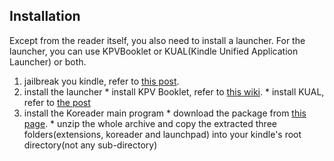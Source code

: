 ## Installation
Except from the reader itself, you also need to install a launcher. 
For the launcher, you can use KPVBooklet or KUAL(Kindle Unified Application Launcher) or both.

  1. jailbreak you kindle, refer to [this post](http://www.mobileread.com/forums/showthread.php?t=198446).
  1. install the launcher
    * install KPV Booklet, refer to [this wiki](https://github.com/koreader/kpvbooklet/wiki).
    * install KUAL, refer to [the post](http://www.mobileread.com/forums/showthread.php?t=203326)
  1. install the Koreader main program
    * download the package from [this page](https://github.com/koreader/koreader/wiki/Download).
    * unzip the whole archive and copy the extracted three folders(extensions, koreader and launchpad) into your kindle's root directory(not any sub-directory)